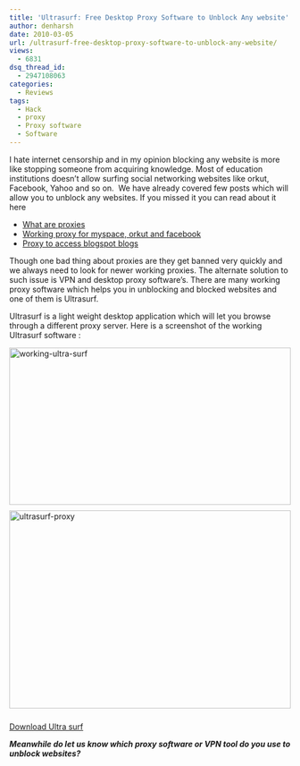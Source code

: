 ```yaml
---
title: 'Ultrasurf: Free Desktop Proxy Software to Unblock Any website'
author: denharsh
date: 2010-03-05
url: /ultrasurf-free-desktop-proxy-software-to-unblock-any-website/
views:
  - 6831
dsq_thread_id:
  - 2947108063
categories:
  - Reviews
tags:
  - Hack
  - proxy
  - Proxy software
  - Software
---
```

I hate internet censorship and in my opinion blocking any website is more like stopping someone from acquiring knowledge. Most of education institutions doesn’t allow surfing social networking websites like orkut, Facebook, Yahoo and so on.  We have already covered few posts which will allow you to unblock any websites. If you missed it you can read about it here

  * <a href="http://devilsworkshop.org/proxies-what-do-they-really-do/" target="_blank">What are proxies</a>
  * <a title="Working proxy for myspace, orkut and facebook" href="http://devilsworkshop.org/updated-working-proxyies-for-orkut-myspace-etc/" target="_blank">Working proxy for myspace, orkut and facebook</a>
  * <a title="Proxy to access blogspot blogs" href="http://devilsworkshop.org/proxy-4-blogger-blogspot/" target="_blank">Proxy to access blogspot blogs</a>

Though one bad thing about proxies are they get banned very quickly and we always need to look for newer working proxies. The alternate solution to such issue is VPN and desktop proxy software’s. There are many working proxy software which helps you in unblocking and blocked websites and one of them is Ultrasurf.

Ultrasurf is a light weight desktop application which will let you browse through a different proxy server. Here is a screenshot of the working Ultrasurf software :

[<img class="wp-image-51459" style="float: none;margin-left: auto;margin-right: auto;border: 0px" src="http://cdn.devilsworkshop.org/files/2010/03/workingultrasurf_thumb.png" border="0" alt="working-ultra-surf" width="504" height="281" />][1] [<img style="float: none;margin: 10px auto;border: 0px" src="http://cdn.devilsworkshop.org/files/2010/03/ultrasurfproxy_thumb.png" border="0" alt="ultrasurf-proxy" width="504" height="354" />][2]

[][2] <a href="http://www.ultrareach.com/download_en.htm" onclick="_gaq.push(['_trackEvent', 'outbound-article', 'http://www.ultrareach.com/download_en.htm', 'Download Ultra surf']);" target="_blank">Download Ultra surf</a>

***Meanwhile do let us know which proxy software or VPN tool do you use to unblock websites?***

 [1]: http://cdn.devilsworkshop.org/files/2010/03/workingultrasurf.png
 [2]: http://cdn.devilsworkshop.org/files/2010/03/ultrasurfproxy.png
